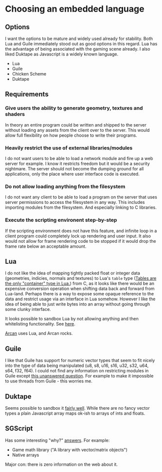 # Choosing an embedded language

## Options

I want the options to be mature and widely used already for stability. Both Lua and Guile immediately stood out as good options in this regard. Lua has the advantage of being associated with the gaming scene already. I also liked Duktape as Javascript is a widely known language.

* Lua
* Guile
* Chicken Scheme
* Duktape

## Requirements

### Give users the ability to generate geometry, textures and shaders

In theory an entire program could be written and shipped to the server without loading any assets from the client over to the server. This would allow full flexibility on how people choose to write their programs.

### Heavily restrict the use of external libraries/modules

I do not want users to be able to load a network module and fire up a web server for example. I know it restricts freedom but it would be a security nightmare. The server should not become the dumping ground for all applications, only the place where user interface code is executed.

### Do not allow loading anything from the filesystem

I do not want any client to be able to load a program on the server that uses server permissions to access the filesystem in any way. This includes importing modules from the filesystem. And especially linking to C libraries.

### Execute the scripting environent step-by-step

If the scripting environment does not have this feature, and infinite loop in a client program could completely lock up rendering and user input. It also would not allow for frame rendering code to be stopped if it would drop the frame rate below an acceptable amount.

## Lua

I do not like the idea of mapping tightly packed float or integer data (geometries, indicies, normals and textures) to Lua's `table` type ([Tables are the only "container" type in Lua.](http://lua-users.org/wiki/TablesTutorial)) from C, as it looks like there would be an expensive conversion operation when shifting data back and forward from Lua-land. Perhaps there is a way to expose some opaque reference to the data and restrict usage via an interface in Lua somehow. However I like the idea of being able to just write bytes into an array without going through some clunky interface.

It looks possible to sandbox Lua by not allowing anything and then whitelisting functionality. See [here](http://lua-users.org/wiki/SandBoxes).

[Arcan](https://arcan-fe.com) uses Lua, and Arcan rocks.

## Guile

I like that Guile has support for numeric vector types that seem to fit nicely into the type of data being manipulated (u8, s8, u16, s16, u32, s32, u64, s64, f32, f64). I could not find any information on restricting modules in Guile except [this unanswered question](https://stackoverflow.com/questions/54640307/sandboxing-guile-by-deleting-unwanted-libraries). For example to make it impossible to use threads from Guile - this worries me.

## Duktape

Seems possible to sandbox it [fairly well](https://github.com/svaarala/duktape/blob/master/doc/sandboxing.rst). While there are no fancy vector types a plain Javascript array maps ok-ish to arrays of ints and floats.

## SGScript

Has some interesting "why?" [answers](http://www.sgscript.org/docs/sgscript.docs/why-sgscript). For example:

* Game math library ("A library with vector/matrix objects")
* Native arrays

Major con: there is zero information on the web about it.

